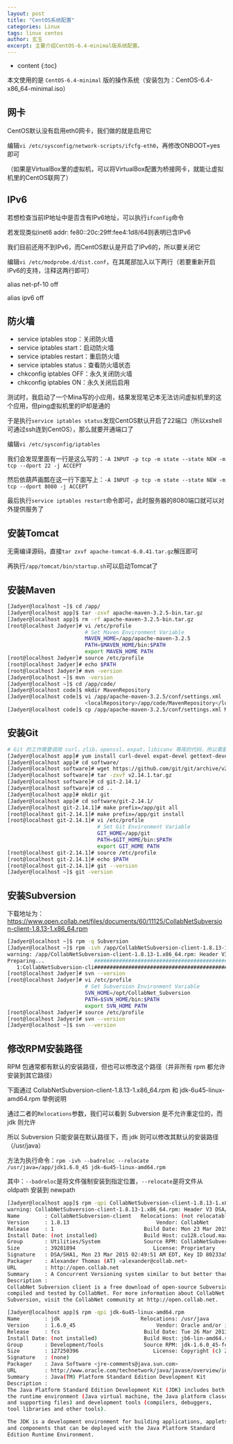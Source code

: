 ```yaml
---
layout: post
title: "CentOS系统配置"
categories: Linux
tags: linux centos
author: 玄玉
excerpt: 主要介绍CentOS-6.4-minimal版系统配置。
---
```


* content
{:toc}


本文使用的是 `CentOS-6.4-minimal` 版的操作系统（安装包为：CentOS-6.4-x86_64-minimal.iso）

## 网卡

CentOS默认没有启用eth0网卡，我们做的就是启用它

编辑`vi /etc/sysconfig/network-scripts/ifcfg-eth0`，再修改ONBOOT=yes即可

（如果是VirtualBox里的虚拟机，可以将VirtualBox配置为桥接网卡，就能让虚拟机里的CentOS联网了）

## IPv6

若想检查当前IP地址中是否含有IPv6地址，可以执行`ifconfig`命令

若发现类似inet6 addr: fe80::20c:29ff:fee4:1d8/64则表明已含IPv6

我们目前还用不到IPv6，而CentOS默认是开启了IPv6的，所以要关闭它

编辑`vi /etc/modprobe.d/dist.conf`，在其尾部加入以下两行（若要重新开启IPv6的支持，注释这两行即可）

alias net-pf-10 off

alias ipv6 off

## 防火墙

* service iptables stop：关闭防火墙
* service iptables start：启动防火墙
* service iptables restart：重启防火墙
* service iptables status：查看防火墙状态
* chkconfig iptables OFF：永久关闭防火墙
* chkconfig iptables ON：永久关闭后启用

测试时，我启动了一个Mina写的小应用，结果发现笔记本无法访问虚拟机里的这个应用，但ping虚拟机里的IP却是通的

于是执行`service iptables status`发现CentOS默认开启了22端口（所以xshell可通过ssh连到CentOS），那么就要开通端口了

编辑`vi /etc/sysconfig/iptables`

我们会发现里面有一行是这么写的：`-A INPUT -p tcp -m state --state NEW -m tcp --dport 22 -j ACCEPT`

然后依葫芦画瓢在这一行下面写上：`-A INPUT -p tcp -m state --state NEW -m tcp --dport 8080 -j ACCEPT`

最后执行`service iptables restart`命令即可，此时服务器的8080端口就可以对外提供服务了

## 安装Tomcat

无需编译源码，直接`tar zxvf apache-tomcat-6.0.41.tar.gz`解压即可

再执行`/app/tomcat/bin/startup.sh`可以启动Tomcat了

## 安装Maven

```sh
[Jadyer@localhost ~]$ cd /app/
[Jadyer@localhost app]$ tar -zxvf apache-maven-3.2.5-bin.tar.gz
[Jadyer@localhost app]$ rm -rf apache-maven-3.2.5-bin.tar.gz
[root@localhost Jadyer]# vi /etc/profile
                         # Set Maven Environment Variable
                         MAVEN_HOME=/app/apache-maven-3.2.5
                         PATH=$MAVEN_HOME/bin:$PATH
                         export MAVEN_HOME PATH
[root@localhost Jadyer]# source /etc/profile
[root@localhost Jadyer]# echo $PATH
[root@localhost Jadyer]# mvn -version
[Jadyer@localhost ~]$ mvn -version
[Jadyer@localhost ~]$ cd /app/code/
[Jadyer@localhost code]$ mkdir MavenRepository
[Jadyer@localhost code]$ vi /app/apache-maven-3.2.5/conf/settings.xml
                         <localRepository>/app/code/MavenRepository</localRepository>
[Jadyer@localhost code]$ cp /app/apache-maven-3.2.5/conf/settings.xml MavenRepository/
```

## 安装Git

```sh
# Git 的工作需要调用 curl，zlib，openssl，expat，libiconv 等库的代码，所以需要先安装这些依赖工具
[Jadyer@localhost app]# yum install curl-devel expat-devel gettext-devel openssl-devel zlib-devel gcc perl-ExtUtils-CBuilder perl-ExtUtils-MakeMaker
[Jadyer@localhost app]# cd software/
[Jadyer@localhost software]# wget https://github.com/git/git/archive/v2.14.1.tar.gz
[Jadyer@localhost software]# tar -zxvf v2.14.1.tar.gz
[Jadyer@localhost software]# cd git-2.14.1/
[Jadyer@localhost software]# cd ..
[Jadyer@localhost app]# mkdir git
[Jadyer@localhost app]# cd software/git-2.14.1/
[Jadyer@localhost git-2.14.1]# make prefix=/app/git all
[root@localhost git-2.14.1]# make prefix=/app/git install
[root@localhost git-2.14.1]# vi /etc/profile
                             # Set Git Environment Variable
                             GIT_HOME=/app/git
                             PATH=$GIT_HOME/bin:$PATH
                             export GIT_HOME PATH
[root@localhost git-2.14.1]# source /etc/profile
[root@localhost git-2.14.1]# echo $PATH
[root@localhost git-2.14.1]# git --version
[Jadyer@localhost ~]$ git -version
```

## 安装Subversion

下载地址为：https://www.open.collab.net/files/documents/60/11125/CollabNetSubversion-client-1.8.13-1.x86_64.rpm

```sh
[Jadyer@localhost ~]$ rpm -q Subversion
[Jadyer@localhost ~]$ rpm -ivh /app/CollabNetSubversion-client-1.8.13-1.x86_64.rpm
warning: /app/CollabNetSubversion-client-1.8.13-1.x86_64.rpm: Header V3 DSA/SHA1 Signature, key ID 35bcca43: NOKEY
Preparing...                ########################################### [100%]
   1:CollabNetSubversion-cli########################################### [100%]
[root@localhost Jadyer]# svn --version
[root@localhost Jadyer]# vi /etc/profile
                         # Set Subversion Environment Variable
                         SVN_HOME=/opt/CollabNet_Subversion
                         PATH=$SVN_HOME/bin:$PATH
                         export SVN_HOME PATH
[root@localhost Jadyer]# source /etc/profile
[root@localhost Jadyer]# svn --version
[Jadyer@localhost ~]$ svn --version
```

## 修改RPM安装路径

RPM 包通常都有默认的安装路径，但也可以修改这个路径（并非所有 rpm 都允许安装到其它路径）

下面通过 CollabNetSubversion-client-1.8.13-1.x86_64.rpm 和 jdk-6u45-linux-amd64.rpm 举例说明

通过二者的`Relocations`参数，我们可以看到 Subversion 是不允许重定位的，而 jdk 则允许

所以 Subversion 只能安装在默认路径下，而 jdk 则可以修改其默认的安装路径（/usr/java）

方法为执行命令：`rpm -ivh --badreloc --relocate /usr/java=/app/jdk1.6.0_45 jdk-6u45-linux-amd64.rpm`

其中：`--badreloc`是将文件强制安装到指定位置，`--relocate`是将文件从 oldpath 安装到 newpath

```sh
[Jadyer@localhost app]$ rpm -qpi CollabNetSubversion-client-1.8.13-1.x86_64.rpm
warning: CollabNetSubversion-client-1.8.13-1.x86_64.rpm: Header V3 DSA/SHA1 Signature, key ID 35bcca43: NOKEY
Name        : CollabNetSubversion-client   Relocations: (not relocatable)
Version     : 1.8.13                            Vendor: CollabNet
Release     : 1                             Build Date: Mon 23 Mar 2015 02:49:36 AM EDT
Install Date: (not installed)               Build Host: cu128.cloud.maa.collab.net
Group       : Utilities/System              Source RPM: CollabNetSubversion-client-1.8.13-1.src.rpm
Size        : 39281894                         License: Proprietary
Signature   : DSA/SHA1, Mon 23 Mar 2015 02:49:51 AM EDT, Key ID 80233a5a35bcca43
Packager    : Alexander Thomas (AT) <alexander@collab.net>
URL         : http://open.collab.net
Summary     : A Concurrent Versioning system similar to but better than CVS.
Description :
CollabNet Subversion client is a free download of open-source Subversion,
compiled and tested by CollabNet. For more information about CollabNet
Subversion, visit the CollabNet community at http://open.collab.net.
```

```sh
[Jadyer@localhost app]$ rpm -qpi jdk-6u45-linux-amd64.rpm
Name        : jdk                          Relocations: /usr/java
Version     : 1.6.0_45                          Vendor: Oracle and/or its affiliates.
Release     : fcs                           Build Date: Tue 26 Mar 2013 07:54:12 PM EDT
Install Date: (not installed)               Build Host: jb6-lin-amd64.sfbay.sun.com
Group       : Development/Tools             Source RPM: jdk-1.6.0_45-fcs.src.rpm
Size        : 127250396                        License: Copyright (c) 2011, Oracle and/or its affiliates. All rights reserved. Also under other license(s) as shown at the Description field.
Signature   : (none)
Packager    : Java Software <jre-comments@java.sun.com>
URL         : http://www.oracle.com/technetwork/java/javase/overview/index.html
Summary     : Java(TM) Platform Standard Edition Development Kit
Description :
The Java Platform Standard Edition Development Kit (JDK) includes both
the runtime environment (Java virtual machine, the Java platform classes
and supporting files) and development tools (compilers, debuggers,
tool libraries and other tools).

The JDK is a development environment for building applications, applets
and components that can be deployed with the Java Platform Standard
Edition Runtime Environment.
```